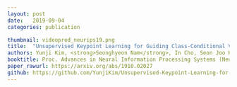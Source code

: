 ```yaml
---
layout: post
date:   2019-09-04
categories: publication

thumbnail: videopred_neurips19.png
title:  "Unsupervised Keypoint Learning for Guiding Class-Conditional Video Prediction"
authors: Yunji Kim, <strong>Seonghyeon Nam</strong>, In Cho, Seon Joo Kim
booktitle: Proc. Advances in Neural Information Processing Systems (NeurIPS) 2019
paper_rawurl: https://arxiv.org/abs/1910.02027
github: https://github.com/YunjiKim/Unsupervised-Keypoint-Learning-for-Guiding-Class-conditional-Video-Prediction
---
```

